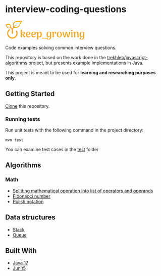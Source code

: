 # interview-coding-questions

[![keep growing logo](readme-images/logo_250x60.png)](https://keepgrowing.in)

Code examples solving common interview questions.

This repository is based on the work done in
the [trekhleb/javascript-algorithms](https://github.com/trekhleb/javascript-algorithms)
project, but presents example implementations in Java.

This project is meant to be used for **learning and researching purposes only**.

## Getting Started

[Clone](https://docs.github.com/en/github/creating-cloning-and-archiving-repositories/cloning-a-repository-from-github/cloning-a-repository)
this repository.

### Running tests

Run unit tests with the following command in the project directory:

```shell
mvn test
```

You can examine test cases in
the [test](https://github.com/little-pinecone/interview-coding-questions/tree/master/src/test/java/in/keepgrowing/interviewcodingquestions)
folder

## Algorithms

### Math

* [Splitting mathematical operation into list of operators and operands](src/main/java/in/keepgrowing/interviewcodingquestions/algorithms/math/other/MathExpressionSplitter.java)
* [Fibonacci number](src/main/java/in/keepgrowing/interviewcodingquestions/algorithms/math/fibonacci)
* [Polish notation](src/main/java/in/keepgrowing/interviewcodingquestions/algorithms/math/polishnotation)

## Data structures

* [Stack](src/main/java/in/keepgrowing/interviewcodingquestions/datastructures/stack)
* [Queue](src/main/java/in/keepgrowing/interviewcodingquestions/datastructures/queue)

## Built With

* [Java 17](https://keepgrowing.in/java/how-to-install-openjdk-17-on-ubuntu/)
* [Junit5](https://junit.org/junit5/docs/current/user-guide/#overview)